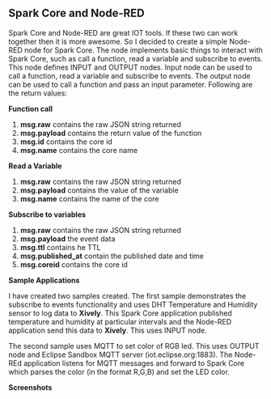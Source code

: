 Spark Core and Node-RED
-----------------------

Spark Core and Node-RED are great IOT tools. If these two can work together then it is more awesome. So I decided to create a simple Node-RED node for Spark Core. The node implements basic things to interact with Spark Core, such as call a function, read a variable and subscribe to events. This node defines INPUT and OUTPUT nodes. Input node can be used to call a function, read a variable and subscribe to events. The output node can be used to call a function and pass an input parameter. Following are the return values:

**Function call** 

 1. **msg.raw** contains the raw JSON string returned 
 2. **msg.payload** contains the return value of the function 
 3. **msg.id** contains the core id 
 4. **msg.name** contains the core name

**Read a Variable**

 1. **msg.raw** contains the raw JSON string returned  
 2. **msg.payload** contains the value of the variable
 3. **msg.name** contains the name of the core

**Subscribe to variables**

1. **msg.raw** contains the raw JSON string returned
2. **msg.payload** the event data
3. **msg.ttl** contains he TTL
4. **msg.published_at** contain the published date and time
5. **msg.coreid** contains the core id

**Sample Applications**

I have created two samples created. The first sample demonstrates the subscribe to events functionality and uses DHT Temperature and Humidity sensor to log data to **Xively**. This Spark Core application published temperature and humidity at particular intervals and the Node-RED application send this data to **Xively**. This uses INPUT node.

The second sample uses MQTT to set color of RGB led. This uses OUTPUT node and Eclipse Sandbox MQTT server (iot.eclipse.org:1883). The Node-REd application listens for MQTT messages and forward to Spark Core which parses the color (in the format R,G,B) and set the LED color.

**Screenshots**

